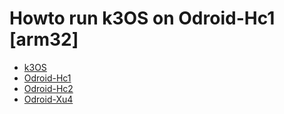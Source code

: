 # Howto run k3OS on Odroid-Hc1 [arm32]

  * [k3OS](https://github.com/rancher/k3os)
  * [Odroid-Hc1](https://wiki.odroid.com/odroid-xu4/odroid-xu4)
  * [Odroid-Hc2](https://wiki.odroid.com/odroid-xu4/odroid-xu4)
  * [Odroid-Xu4](https://wiki.odroid.com/odroid-xu4/odroid-xu4)
